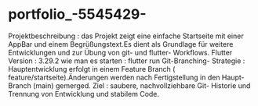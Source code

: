 # portfolio_-5545429-
Projektbeschreibung : das Projekt zeigt eine einfache Startseite mit einer AppBar und einem Begrüßungstext.Es dient als Grundlage für weitere Entwicklungen und zur Übung von git- und flutter- Workflows.
Flutter Version : 3.29.2
wie man es starten : flutter run 
Git-Branching- Strategie : Hauptentwicklung erfolgt in einem Feature Branch ( feature/startseite).Änderungen werden nach Fertigstellung in den Haupt-Branch (main) gemerged. Ziel : saubere, nachvollziehbare Git- Historie und Trennung von Entwicklung und stabilem Code.